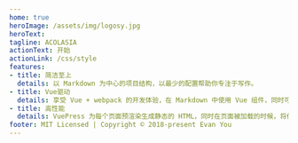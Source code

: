 ```yaml
---
home: true
heroImage: /assets/img/logosy.jpg
heroText: 
tagline: ACOLASIA
actionText: 开始
actionLink: /css/style
features:
- title: 简洁至上
  details: 以 Markdown 为中心的项目结构，以最少的配置帮助你专注于写作。
- title: Vue驱动
  details: 享受 Vue + webpack 的开发体验，在 Markdown 中使用 Vue 组件，同时可以使用 Vue 来开发自定义主题。
- title: 高性能
  details: VuePress 为每个页面预渲染生成静态的 HTML，同时在页面被加载的时候，将作为 SPA 运行 yarn deploy 提交。
footer: MIT Licensed | Copyright © 2018-present Evan You
---
```


